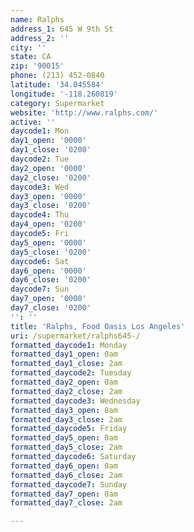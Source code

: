 ```yaml
---
name: Ralphs
address_1: 645 W 9th St
address_2: ''
city: ''
state: CA
zip: '90015'
phone: (213) 452-0840
latitude: '34.045584'
longitude: '-118.260819'
category: Supermarket
website: 'http://www.ralphs.com/'
active: ''
daycode1: Mon
day1_open: '0000'
day1_close: '0200'
daycode2: Tue
day2_open: '0000'
day2_close: '0200'
daycode3: Wed
day3_open: '0000'
day3_close: '0200'
daycode4: Thu
day4_open: '0200'
daycode5: Fri
day5_open: '0000'
day5_close: '0200'
daycode6: Sat
day6_open: '0000'
day6_close: '0200'
daycode7: Sun
day7_open: '0000'
day7_close: '0200'
'': ''
title: 'Ralphs, Food Oasis Los Angeles'
uri: /supermarket/ralphs645-/
formatted_daycode1: Monday
formatted_day1_open: 0am
formatted_day1_close: 2am
formatted_daycode2: Tuesday
formatted_day2_open: 0am
formatted_day2_close: 2am
formatted_daycode3: Wednesday
formatted_day3_open: 0am
formatted_day3_close: 2am
formatted_daycode5: Friday
formatted_day5_open: 0am
formatted_day5_close: 2am
formatted_daycode6: Saturday
formatted_day6_open: 0am
formatted_day6_close: 2am
formatted_daycode7: Sunday
formatted_day7_open: 0am
formatted_day7_close: 2am

---
```

